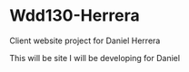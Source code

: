 # Wdd130-Herrera
Client website project for Daniel Herrera

This will be site I will be developing for Daniel